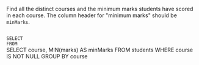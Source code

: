 Find all the distinct courses
and
the minimum marks students have scored in each course.
The column header for "minimum marks" should be `minMarks`.



<codeblock language="sql" dbName="students1.db" type="exercise" testMode="fixedInput">
<code>
SELECT
FROM
</code>

<solution>
SELECT course, MIN(marks) AS minMarks
FROM students
WHERE course IS NOT NULL
GROUP BY course
</solution>
</codeblock>
